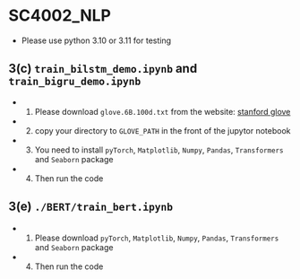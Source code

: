 # SC4002_NLP

- Please use python 3.10 or 3.11 for testing

## 3(c) `train_bilstm_demo.ipynb` and ``train_bigru_demo.ipynb``

- 1. Please download `glove.6B.100d.txt` from the website: [stanford glove](https://nlp.stanford.edu/projects/glove/)

- 2. copy your directory to `GLOVE_PATH` in the front of the jupytor notebook 

- 3. You need to install `pyTorch`, `Matplotlib`, `Numpy`, `Pandas`, `Transformers` and `Seaborn` package

- 4. Then run the code

## 3(e) `./BERT/train_bert.ipynb`

- 1. Please download `pyTorch`, `Matplotlib`, `Numpy`, `Pandas`, `Transformers` and `Seaborn` package

- 4. Then run the code